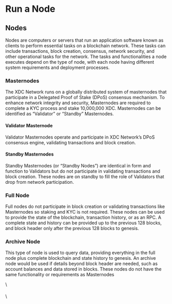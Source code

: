 # Run a Node

## Nodes

Nodes are computers or servers that run an application software known as clients to perform essential tasks on a blockchain network. These tasks can include transactions, block creation, consensus, network security, and other operational tasks for the network. The tasks and functionalities a node executes depend on the type of node, with each node having different system requirements and deployment processes.&#x20;

### Masternodes

The XDC Network runs on a globally distributed system of masternodes that participate in a Delegated Proof of Stake (DPoS) consensus mechanism. To enhance network integrity and security, Masternodes are required to complete a KYC process and stake 10,000,000 XDC. Masternodes can be identified as “Validator” or “Standby” Masternodes.

#### Validator Masternode

Validator Masternodes operate and participate in XDC Network’s DPoS consensus engine, validating transactions and block creation.&#x20;

#### Standby Masternodes

Standby Masternodes (or “Standby Nodes”) are identical in form and function to Validators but do not participate in validating transactions and block creation. These nodes are on standby to fill the role of Validators that drop from network participation.

### Full Node

Full nodes do not participate in block creation or validating transactions like Masternodes so staking and KYC is not required. These nodes can be used to provide the state of the blockchain, transaction history, or as an RPC. A complete state and history can be provided up to the previous 128 blocks, and block header only after the previous 128 blocks to genesis.&#x20;

### Archive Node

This type of node is used to query data, providing everything in the full node plus complete blockchain and state history to genesis. An archive node would be used if details beyond block header are needed, such as account balances and data stored in blocks. These nodes do not have the same functionality or requirements as Masternodes

\


#### &#x20;

\
